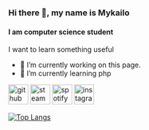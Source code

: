 ### Hi there 👋, my name is Mykailo
#### I am computer science student
I want to learn something useful

- 🔭 I’m currently working on this page. 
- 🌱 I’m currently learning php


[<img src='https://cdn.jsdelivr.net/npm/simple-icons@3.0.1/icons/github.svg' alt='github' height='40'>](https://github.com/reven0ir)  [<img src='https://cdn.jsdelivr.net/npm/simple-icons@3.0.1/icons/steam.svg' alt='steam' height='40'>](https://steamcommunity.com/id/x_revenoir_x/)  [<img src='https://cdn.jsdelivr.net/npm/simple-icons@3.0.1/icons/spotify.svg' alt='spotify' height='40'>](https://open.spotify.com/user/5kqep8ww9cbu4b2k9kvwa8boz?si=a65fbd1f797c4c8a)  [<img src='https://cdn.jsdelivr.net/npm/simple-icons@3.0.1/icons/instagram.svg' alt='instagram' height='40'>](https://www.instagram.com/x_revenoir_x/)  

[![Top Langs](https://github-readme-stats.vercel.app/api/top-langs/?username=reven0ir)](https://github.com/anuraghazra/github-readme-stats)
